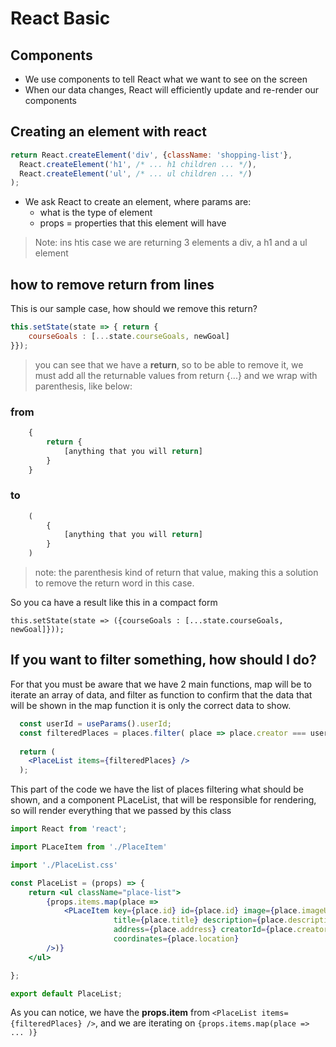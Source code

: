 # React Basic

## Components
* We use components to tell React what we want to see on the screen
* When our data changes, React will efficiently update and re-render our components


## Creating an element with react
```javascript
return React.createElement('div', {className: 'shopping-list'},
  React.createElement('h1', /* ... h1 children ... */),
  React.createElement('ul', /* ... ul children ... */)
);
```
* We ask React to create an element, where params are:
  * what is the type of element
  * props = properties that this element will have
> Note:  ins htis case we are returning 3 elements a div, a h1 and a ul element

## how to remove return from lines
This is our sample case, how should we remove this return?
```jsx
this.setState(state => { return {
    courseGoals : [...state.courseGoals, newGoal]
}});
```
> you can see that we have a **return**, so to be able to remove it, we must add all the returnable values from return {...} and we wrap with parenthesis, like below:

### from
```jsx
    { 
        return {
            [anything that you will return]
        }
    }
```
### to
```jsx
    (
        {
            [anything that you will return]
        }
    )
```
> note: the parenthesis kind of return that value, making this a solution to remove the return word in this case.

So you ca have a result like this in a compact form
```
this.setState(state => ({courseGoals : [...state.courseGoals, newGoal]}));
```

## If you want to filter something, how should I do?
For that you must be aware that we have 2 main functions,
map will be to iterate an array of data, and filter as function to confirm that the data that will be shown in the map function it is only the correct data to show.
```jsx
  const userId = useParams().userId;
  const filteredPlaces = places.filter( place => place.creator === userId);
  
  return (
    <PlaceList items={filteredPlaces} />
  );
```
This part of the code we have the list of places filtering what should be shown, and a component PLaceList, that will be responsible for rendering, so will render everything that we passed by this class

```jsx
import React from 'react';

import PLaceItem from './PlaceItem'

import './PlaceList.css'

const PlaceList = (props) => {
    return <ul className="place-list">
        {props.items.map(place =>
            <PLaceItem key={place.id} id={place.id} image={place.imageUrl}
                       title={place.title} description={place.description}
                       address={place.address} creatorId={place.creator}
                       coordinates={place.location}
        />)}
    </ul>

};

export default PlaceList;
```
As you can notice, we have the **props.item** from ```<PlaceList items={filteredPlaces} />```, and we are iterating on ```{props.items.map(place => ... )}```


